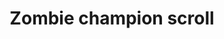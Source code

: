 ---
layout: item
title: Zombie champion scroll
item-id: 6807
datatable: true
id: 6807
name: "Zombie champion scroll"
members: true
lowalch: 0
highalch: 0
examine: "It's a challenge from the Zombie Champion!"
monsters:
  - id: 26
    name: "Zombie"
    members: false
    combat_level: 13
    wiki_url: "https://oldschool.runescape.wiki/w/Zombie#Level_13"
    drops:
      - quantity: "1"
        rarity: 0.0002
        drop_requirements: null
  - id: 42
    name: "Zombie"
    members: false
    combat_level: 18
    wiki_url: "https://oldschool.runescape.wiki/w/Zombie#Level_18"
    drops:
      - quantity: "1"
        rarity: 0.0002
        drop_requirements: null
  - id: 49
    name: "Zombie"
    members: false
    combat_level: 24
    wiki_url: "https://oldschool.runescape.wiki/w/Zombie#Level_24"
    drops:
      - quantity: "1"
        rarity: 0.0002
        drop_requirements: null
  - id: 64
    name: "Zombie"
    members: true
    combat_level: 25
    wiki_url: "https://oldschool.runescape.wiki/w/Zombie_(Entrana_Dungeon)#1"
    drops:
      - quantity: "1"
        rarity: 0.0002
        drop_requirements: null
  - id: 69
    name: "Summoned Zombie"
    members: true
    combat_level: 13
    wiki_url: "https://oldschool.runescape.wiki/w/Summoned_Zombie"
    drops:
      - quantity: "1"
        rarity: 0.0002
        drop_requirements: null
  - id: 561
    name: "Sorebones"
    members: true
    combat_level: 57
    wiki_url: "https://oldschool.runescape.wiki/w/Sorebones"
    drops:
      - quantity: "1"
        rarity: 0.0002
        drop_requirements: null
  - id: 563
    name: "Zombie pirate"
    members: true
    combat_level: 57
    wiki_url: "https://oldschool.runescape.wiki/w/Zombie_pirate#7"
    drops:
      - quantity: "1"
        rarity: 0.0002
        drop_requirements: null
  - id: 619
    name: "Zombie swab"
    members: true
    combat_level: 55
    wiki_url: "https://oldschool.runescape.wiki/w/Zombie_swab#1"
    drops:
      - quantity: "1"
        rarity: 0.0002
        drop_requirements: null
  - id: 866
    name: "Zogre"
    members: true
    combat_level: 44
    wiki_url: "https://oldschool.runescape.wiki/w/Zogre"
    drops:
      - quantity: "1"
        rarity: 0.0002
        drop_requirements: null
  - id: 880
    name: "Zombie"
    members: true
    combat_level: 39
    wiki_url: "https://oldschool.runescape.wiki/w/Zombie_(Zogre_Flesh_Eaters)"
    drops:
      - quantity: "1"
        rarity: 0.0002
        drop_requirements: null
  - id: 882
    name: "Slash Bash"
    members: true
    combat_level: 111
    wiki_url: "https://oldschool.runescape.wiki/w/Slash_Bash"
    drops:
      - quantity: "1"
        rarity: 0.0002
        drop_requirements: null
  - id: 2145
    name: "Undead Druid"
    members: true
    combat_level: 105
    wiki_url: "https://oldschool.runescape.wiki/w/Undead_Druid"
    drops:
      - quantity: "1"
        rarity: 0.0002
        drop_requirements: null
  - id: 2501
    name: "Zombie"
    members: false
    combat_level: 30
    wiki_url: "https://oldschool.runescape.wiki/w/Zombie#Level_30"
    drops:
      - quantity: "1"
        rarity: 0.0002
        drop_requirements: null
  - id: 2504
    name: "Zombie"
    members: false
    combat_level: 44
    wiki_url: "https://oldschool.runescape.wiki/w/Zombie#Level_44"
    drops:
      - quantity: "1"
        rarity: 0.0002
        drop_requirements: null
  - id: 2507
    name: "Zombie"
    members: false
    combat_level: 53
    wiki_url: "https://oldschool.runescape.wiki/w/Zombie#Level_53"
    drops:
      - quantity: "1"
        rarity: 0.0002
        drop_requirements: null
  - id: 5342
    name: "Undead one"
    members: true
    combat_level: 68
    wiki_url: "https://oldschool.runescape.wiki/w/Undead_one#Level_68_(Skeletal)"
    drops:
      - quantity: "1"
        rarity: 0.0002
        drop_requirements: null
  - id: 5344
    name: "Undead one"
    members: true
    combat_level: 61
    wiki_url: "https://oldschool.runescape.wiki/w/Undead_one#Level_61"
    drops:
      - quantity: "1"
        rarity: 0.0002
        drop_requirements: null
  - id: 5349
    name: "Undead one"
    members: true
    combat_level: 73
    wiki_url: "https://oldschool.runescape.wiki/w/Undead_one#Level_73"
    drops:
      - quantity: "1"
        rarity: 0.0002
        drop_requirements: null
  - id: 5353
    name: "Nazastarool"
    members: true
    combat_level: 91
    wiki_url: "https://oldschool.runescape.wiki/w/Nazastarool#Zombie"
    drops:
      - quantity: "1"
        rarity: 0.0002
        drop_requirements: null
  - id: 5354
    name: "Nazastarool"
    members: true
    combat_level: 68
    wiki_url: "https://oldschool.runescape.wiki/w/Nazastarool#Skeleton"
    drops:
      - quantity: "1"
        rarity: 0.0002
        drop_requirements: null
  - id: 5355
    name: "Nazastarool"
    members: true
    combat_level: 93
    wiki_url: "https://oldschool.runescape.wiki/w/Nazastarool#Ghost"
    drops:
      - quantity: "1"
        rarity: 0.0002
        drop_requirements: null
  - id: 5648
    name: "Undead Lumberjack"
    members: true
    combat_level: 30
    wiki_url: "https://oldschool.runescape.wiki/w/Undead_Lumberjack#Level_30"
    drops:
      - quantity: "1"
        rarity: 0.0002
        drop_requirements: null
  - id: 5656
    name: "Undead Lumberjack"
    members: true
    combat_level: 35
    wiki_url: "https://oldschool.runescape.wiki/w/Undead_Lumberjack#Level_35"
    drops:
      - quantity: "1"
        rarity: 0.0002
        drop_requirements: null
  - id: 5665
    name: "Undead Lumberjack"
    members: true
    combat_level: 40
    wiki_url: "https://oldschool.runescape.wiki/w/Undead_Lumberjack#Level_40"
    drops:
      - quantity: "1"
        rarity: 0.0002
        drop_requirements: null
  - id: 5673
    name: "Undead Lumberjack"
    members: true
    combat_level: 45
    wiki_url: "https://oldschool.runescape.wiki/w/Undead_Lumberjack#Level_45"
    drops:
      - quantity: "1"
        rarity: 0.0002
        drop_requirements: null
  - id: 5681
    name: "Undead Lumberjack"
    members: true
    combat_level: 50
    wiki_url: "https://oldschool.runescape.wiki/w/Undead_Lumberjack#Level_50"
    drops:
      - quantity: "1"
        rarity: 0.0002
        drop_requirements: null
  - id: 5689
    name: "Undead Lumberjack"
    members: true
    combat_level: 55
    wiki_url: "https://oldschool.runescape.wiki/w/Undead_Lumberjack#Level_55"
    drops:
      - quantity: "1"
        rarity: 0.0002
        drop_requirements: null
  - id: 5697
    name: "Undead Lumberjack"
    members: true
    combat_level: 60
    wiki_url: "https://oldschool.runescape.wiki/w/Undead_Lumberjack#Level_60"
    drops:
      - quantity: "1"
        rarity: 0.0002
        drop_requirements: null
  - id: 5705
    name: "Undead Lumberjack"
    members: true
    combat_level: 64
    wiki_url: "https://oldschool.runescape.wiki/w/Undead_Lumberjack#Level_64"
    drops:
      - quantity: "1"
        rarity: 0.0002
        drop_requirements: null
  - id: 5713
    name: "Undead Lumberjack"
    members: true
    combat_level: 70
    wiki_url: "https://oldschool.runescape.wiki/w/Undead_Lumberjack#Level_70"
    drops:
      - quantity: "1"
        rarity: 0.0002
        drop_requirements: null
  - id: 6337
    name: "Nazastarool (hard)"
    members: true
    combat_level: 176
    wiki_url: "https://oldschool.runescape.wiki/w/Nazastarool#Zombie_(hard)"
    drops:
      - quantity: "1"
        rarity: 0.0002
        drop_requirements: null
  - id: 6338
    name: "Nazastarool (hard)"
    members: true
    combat_level: 153
    wiki_url: "https://oldschool.runescape.wiki/w/Nazastarool#Skeleton_(hard)"
    drops:
      - quantity: "1"
        rarity: 0.0002
        drop_requirements: null
  - id: 6339
    name: "Nazastarool (hard)"
    members: true
    combat_level: 181
    wiki_url: "https://oldschool.runescape.wiki/w/Nazastarool#Ghost_(hard)"
    drops:
      - quantity: "1"
        rarity: 0.0002
        drop_requirements: null
  - id: 6449
    name: "Zombie"
    members: true
    combat_level: 40
    wiki_url: "https://oldschool.runescape.wiki/w/Zombie_(Tarn's_Lair)#Level_40"
    drops:
      - quantity: "1"
        rarity: 0.0002
        drop_requirements: null
  - id: 6450
    name: "Zombie"
    members: true
    combat_level: 42
    wiki_url: "https://oldschool.runescape.wiki/w/Zombie_(Tarn's_Lair)#Level_42"
    drops:
      - quantity: "1"
        rarity: 0.0002
        drop_requirements: null
  - id: 6451
    name: "Zombie"
    members: true
    combat_level: 47
    wiki_url: "https://oldschool.runescape.wiki/w/Zombie_(Tarn's_Lair)#Level_47"
    drops:
      - quantity: "1"
        rarity: 0.0002
        drop_requirements: null
  - id: 6452
    name: "Zombie"
    members: true
    combat_level: 50
    wiki_url: "https://oldschool.runescape.wiki/w/Zombie_(Tarn's_Lair)#Level_50"
    drops:
      - quantity: "1"
        rarity: 0.0002
        drop_requirements: null
  - id: 6453
    name: "Zombie"
    members: true
    combat_level: 56
    wiki_url: "https://oldschool.runescape.wiki/w/Zombie_(Tarn's_Lair)#Level_56"
    drops:
      - quantity: "1"
        rarity: 0.0002
        drop_requirements: null
  - id: 6454
    name: "Zombie"
    members: true
    combat_level: 61
    wiki_url: "https://oldschool.runescape.wiki/w/Zombie_(Tarn's_Lair)#Level_61"
    drops:
      - quantity: "1"
        rarity: 0.0002
        drop_requirements: null
  - id: 6455
    name: "Zombie"
    members: true
    combat_level: 67
    wiki_url: "https://oldschool.runescape.wiki/w/Zombie_(Tarn's_Lair)#Level_67"
    drops:
      - quantity: "1"
        rarity: 0.0002
        drop_requirements: null
  - id: 6456
    name: "Zombie"
    members: true
    combat_level: 70
    wiki_url: "https://oldschool.runescape.wiki/w/Zombie_(Tarn's_Lair)#Level_70"
    drops:
      - quantity: "1"
        rarity: 0.0002
        drop_requirements: null
  - id: 6457
    name: "Zombie"
    members: true
    combat_level: 72
    wiki_url: "https://oldschool.runescape.wiki/w/Zombie_(Tarn's_Lair)#Level_72"
    drops:
      - quantity: "1"
        rarity: 0.0002
        drop_requirements: null
  - id: 6458
    name: "Zombie"
    members: true
    combat_level: 76
    wiki_url: "https://oldschool.runescape.wiki/w/Zombie_(Tarn's_Lair)#Level_76"
    drops:
      - quantity: "1"
        rarity: 0.0002
        drop_requirements: null
  - id: 6459
    name: "Zombie"
    members: true
    combat_level: 80
    wiki_url: "https://oldschool.runescape.wiki/w/Zombie_(Tarn's_Lair)#Level_80"
    drops:
      - quantity: "1"
        rarity: 0.0002
        drop_requirements: null
  - id: 6460
    name: "Zombie"
    members: true
    combat_level: 85
    wiki_url: "https://oldschool.runescape.wiki/w/Zombie_(Tarn's_Lair)#Level_85"
    drops:
      - quantity: "1"
        rarity: 0.0002
        drop_requirements: null
  - id: 6461
    name: "Zombie"
    members: true
    combat_level: 86
    wiki_url: "https://oldschool.runescape.wiki/w/Zombie_(Tarn's_Lair)#Level_86"
    drops:
      - quantity: "1"
        rarity: 0.0002
        drop_requirements: null
  - id: 6462
    name: "Zombie"
    members: true
    combat_level: 90
    wiki_url: "https://oldschool.runescape.wiki/w/Zombie_(Tarn's_Lair)#Level_90"
    drops:
      - quantity: "1"
        rarity: 0.0002
        drop_requirements: null
  - id: 6463
    name: "Zombie"
    members: true
    combat_level: 95
    wiki_url: "https://oldschool.runescape.wiki/w/Zombie_(Tarn's_Lair)#Level_95"
    drops:
      - quantity: "1"
        rarity: 0.0002
        drop_requirements: null
  - id: 6464
    name: "Zombie"
    members: true
    combat_level: 98
    wiki_url: "https://oldschool.runescape.wiki/w/Zombie_(Tarn's_Lair)#Level_98"
    drops:
      - quantity: "1"
        rarity: 0.0002
        drop_requirements: null
  - id: 6465
    name: "Zombie"
    members: true
    combat_level: 100
    wiki_url: "https://oldschool.runescape.wiki/w/Zombie_(Tarn's_Lair)#Level_100"
    drops:
      - quantity: "1"
        rarity: 0.0002
        drop_requirements: null
  - id: 6466
    name: "Zombie"
    members: true
    combat_level: 81
    wiki_url: "https://oldschool.runescape.wiki/w/Zombie_(Tarn's_Lair)#Level_81"
    drops:
      - quantity: "1"
        rarity: 0.0002
        drop_requirements: null
  - id: 8067
    name: "Zombie"
    members: true
    combat_level: 132
    wiki_url: "https://oldschool.runescape.wiki/w/Zombie_(Shayzien_Crypts)#Melee"
    drops:
      - quantity: "1"
        rarity: 0.0002
        drop_requirements: null
---
